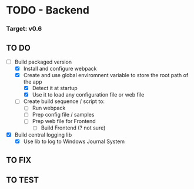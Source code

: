 # TODO - Backend

### Target: v0.6

## TO DO
- [ ] Build packaged version
  - [x] Install and configure webpack
  - [x] Create and use global enviromnent variable to store the root path of the app
    - [x] Detect it at startup
    - [x] Use it to load any configuration file or web file
  - [ ] Create build sequence / script to:
    - [ ] Run webpack
    - [ ] Prep config file / samples
    - [ ] Prep web file for Frontend
      - [ ] Build Frontend (? not sure)
- [x] Build central logging lib
  - [x] Use lib to log to Windows Journal System

## TO FIX

## TO TEST
